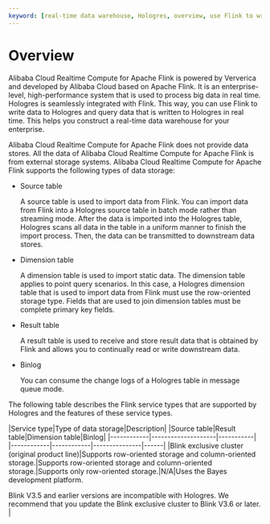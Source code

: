 ```yaml
---
keyword: [real-time data warehouse, Hologres, overview, use Flink to write data to Hologres in real time]
---
```


# Overview

Alibaba Cloud Realtime Compute for Apache Flink is powered by Ververica and developed by Alibaba Cloud based on Apache Flink. It is an enterprise-level, high-performance system that is used to process big data in real time. Hologres is seamlessly integrated with Flink. This way, you can use Flink to write data to Hologres and query data that is written to Hologres in real time. This helps you construct a real-time data warehouse for your enterprise.

Alibaba Cloud Realtime Compute for Apache Flink does not provide data stores. All the data of Alibaba Cloud Realtime Compute for Apache Flink is from external storage systems. Alibaba Cloud Realtime Compute for Apache Flink supports the following types of data storage:

-   Source table

    A source table is used to import data from Flink. You can import data from Flink into a Hologres source table in batch mode rather than streaming mode. After the data is imported into the Hologres table, Hologres scans all data in the table in a uniform manner to finish the import process. Then, the data can be transmitted to downstream data stores.

-   Dimension table

    A dimension table is used to import static data. The dimension table applies to point query scenarios. In this case, a Hologres dimension table that is used to import data from Flink must use the row-oriented storage type. Fields that are used to join dimension tables must be complete primary key fields.

-   Result table

    A result table is used to receive and store result data that is obtained by Flink and allows you to continually read or write downstream data.

-   Binlog

    You can consume the change logs of a Hologres table in message queue mode.


The following table describes the Flink service types that are supported by Hologres and the features of these service types.

|Service type|Type of data storage|Description|
|Source table|Result table|Dimension table|Binlog|
|------------|--------------------|-----------|
|------------|------------|---------------|------|
|Blink exclusive cluster \(original product line\)|Supports row-oriented storage and column-oriented storage.|Supports row-oriented storage and column-oriented storage.|Supports only row-oriented storage.|N/A|Uses the Bayes development platform.

Blink V3.5 and earlier versions are incompatible with Hologres. We recommend that you update the Blink exclusive cluster to Blink V3.6 or later. |

